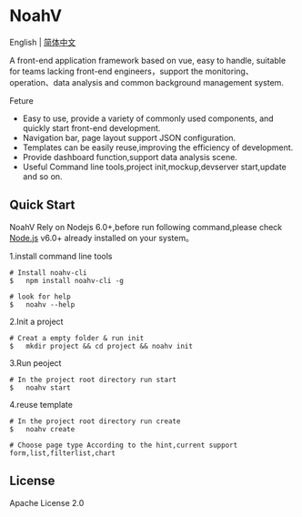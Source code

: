 # NoahV

English | [简体中文](./README_ch.md)

A front-end application framework based on vue, easy to handle, suitable for teams lacking front-end engineers，support the monitoring、operation、data analysis and common background management system.


Feture

* Easy to use, provide a variety of commonly used components, and quickly start front-end development.
* Navigation bar, page layout support JSON configuration.
* Templates can be easily reuse,improving the efficiency of development.
* Provide dashboard function,support data analysis scene.
* Useful Command line tools,project init,mockup,devserver start,update and so on.

## Quick Start

NoahV Rely on Nodejs 6.0+,before run following command,please check <a href="https://nodejs.org/en/">Node.js</a> v6.0+ already installed on your system。

1.install command line tools

```
# Install noahv-cli
$   npm install noahv-cli -g

# look for help
$   noahv --help
```

2.Init a project

```
# Creat a empty folder & run init
$   mkdir project && cd project && noahv init

```

3.Run peoject

```
# In the project root directory run start
$   noahv start 
```

4.reuse template

```
# In the project root directory run create
$   noahv create

# Choose page type According to the hint,current support form,list,filterlist,chart
```

## License

Apache License 2.0
